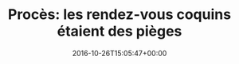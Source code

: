 ---
isIndex: false
title: "Procès: les rendez-vous coquins étaient des pièges"
date: 2016-10-26T15:05:47+00:00
publications_concerned:
  - margot-pugliese
press: 
  title: Le Parisien
  url: http://www.leparisien.fr/faits-divers/proces-les-rendez-vous-coquins-etaient-des-pieges-26-10-2017-7355583.php
---